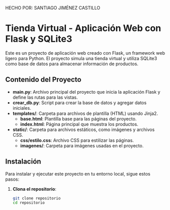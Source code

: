 HECHO POR: SANTIAGO JIMÉNEZ CASTILLO
# Tienda Virtual - Aplicación Web con Flask y SQLite3

Este es un proyecto de aplicación web creado con Flask, un framework web ligero para Python. El proyecto simula una tienda virtual y utiliza SQLite3 como base de datos para almacenar información de productos.

## Contenido del Proyecto

- **main.py**: Archivo principal del proyecto que inicia la aplicación Flask y define las rutas para las vistas.
- **crear_db.py**: Script para crear la base de datos y agregar datos iniciales.
- **templates/**: Carpeta para archivos de plantilla (HTML) usando Jinja2.
  - **base.html**: Plantilla base para las páginas del proyecto.
  - **index.html**: Página principal que muestra los productos.
- **static/**: Carpeta para archivos estáticos, como imágenes y archivos CSS.
  - **css/estilo.css**: Archivo CSS para estilizar las páginas.
  - **imagenes/**: Carpeta para imágenes usadas en el proyecto.

## Instalación

Para instalar y ejecutar este proyecto en tu entorno local, sigue estos pasos:

1. **Clona el repositorio**:
   ```bash
   git clone repositorio
   cd repositorio
